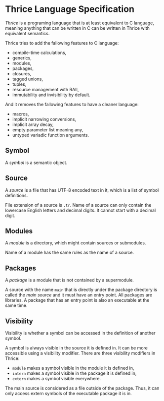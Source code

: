 # Thrice Language Specification

_Thrice_ is a programing language that is at least equivalent to C language,
meaning anything that can be written in C can be written in Thrice with
equivalent semantics.

Thrice tries to add the fallowing features to C language:

- compile-time calculations,
- generics,
- modules,
- packages,
- closures,
- tagged unions,
- tuples,
- resource management with RAII,
- immutability and invisibility by default.

And it removes the fallowing features to have a cleaner language:

- macros,
- implicit narrowing conversions,
- implicit array decay,
- empty parameter list meaning any,
- untyped variadic function arguments.

## Symbol

A _symbol_ is a semantic object.

## Source

A _source_ is a file that has UTF-8 encoded text in it, which is a list of
symbol definitions.

File extension of a source is `.tr`. Name of a source can only contain the
lowercase English letters and decimal digits. It cannot start with a decimal
digit.

## Modules

A _module_ is a directory, which might contain sources or submodules.

Name of a module has the same rules as the name of a source.

## Packages

A _package_ is a module that is not contained by a supermodule.

A source with the name `main` that is directly under the package directory is
called the _main source_ and it must have an entry point. All packages are
libraries. A package that has an entry point is also an executable at the same
time.

## Visibility

Visibility is whether a symbol can be accessed in the definition of another
symbol.

A symbol is always visible in the source it is defined in. It can be more
accessible using a visibility modifier. There are three visibility modifiers in
Thrice:

- `module` makes a symbol visible in the module it is defined in,
- `intern` makes a symbol visible in the package it is defined in,
- `extern` makes a symbol visible everywhere.

The main source is considered as a file outside of the package. Thus, it can
only access extern symbols of the executable package it is in.
